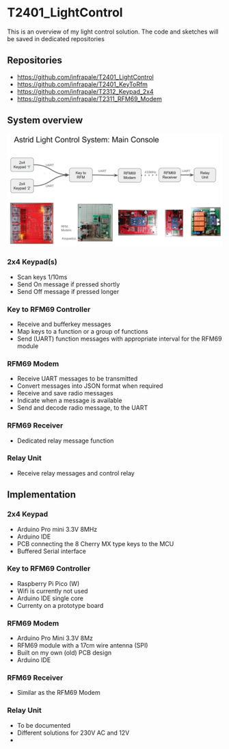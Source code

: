 # T2401_LightControl
This is an overview of my light control solution. The code and sketches will be saved in dedicated repositories
## Repositories
* https://github.com/infrapale/T2401_LightControl
* https://github.com/infrapale/T2401_KeyToRfm
* https://github.com/infrapale/T2312_Keypad_2x4
* https://github.com/infrapale/T2311_RFM69_Modem

## System overview

![overview pic](/images/Overview_1.png)

### 2x4 Keypad(s)
* Scan keys 1/10ms
* Send On message if pressed shortly 
* Send Off message if pressed longer

### Key to RFM69 Controller
* Receive and bufferkey messages 
* Map keys to a function or a group of functions
* Send (UART) function messages with appropriate interval for the RFM69 module

### RFM69 Modem
* Receive UART messages to be transmitted 
* Convert messages into JSON format when required
* Receive and save radio messages 
* Indicate when a message is available
* Send and decode radio message, to the UART

### RFM69 Receiver
* Dedicated relay message function

### Relay Unit
* Receive relay messages and control relay
## Implementation
### 2x4 Keypad
* Arduino Pro mini 3.3V 8MHz
* Arduino IDE
* PCB connecting the 8 Cherry MX type keys to the MCU
* Buffered Serial interface
### Key to RFM69 Controller
* Raspberry Pi Pico (W)
* Wifi is currently not used
* Arduino IDE single core
* Currenty on a prototype board
### RFM69 Modem
* Arduino Pro Mini 3.3V 8Mz
* RFM69 module with a 17cm wire antenna (SPI)
* Built on my own (old) PCB design
* Arduino IDE
### RFM69 Receiver
* Similar as the RFM69 Modem
### Relay Unit
* To be documented
* Different solutions for 230V AC and 12V
* 

